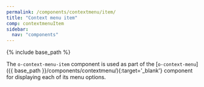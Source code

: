 ```yaml
---
permalink: /components/contextmenu/item/
title: "Context menu item"
comp: contextmenuItem
sidebar:
  nav: "components"
---
```


{% include base_path %}

The `o-context-menu-item` component is used as part of the [`o-context-menu`]({{ base_path }}/components/contextmenu/){:target='_blank'} component for displaying each of its menu options.
